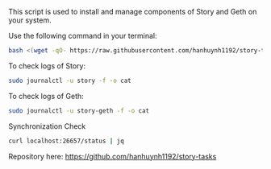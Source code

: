 This script is used to install and manage components of Story and Geth on your system.

Use the following command in your terminal:
```bash
bash <(wget -qO- https://raw.githubusercontent.com/hanhuynh1192/story-tasks/main/task1.sh)
```

To check logs of Story:
```bash
sudo journalctl -u story -f -o cat
```

To check logs of Geth:
```bash
sudo journalctl -u story-geth -f -o cat
```

Synchronization Check
```bash
curl localhost:26657/status | jq
```

Repository here:
https://github.com/hanhuynh1192/story-tasks
